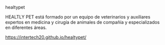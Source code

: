 
healtypet

HEALTLY PET está formado por un equipo de veterinarios y auxiliares expertos en medicina y cirugía de animales de compañía y especializados en diferentes áreas.

https://intertech20.github.io/healtypet/
